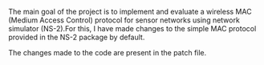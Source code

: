 The main goal of the project is to implement and evaluate a wireless MAC (Medium Access Control) protocol for sensor networks using network simulator (NS-2).For this, I have made changes to the simple MAC protocol provided in the NS-2 package by default.

The changes made to the code are present in the patch file.